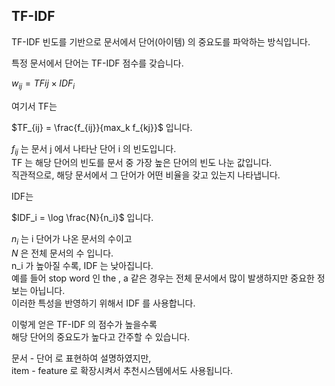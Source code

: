 ## TF-IDF

TF-IDF 빈도를 기반으로 문서에서 단어(아이템) 의 중요도를 파악하는 방식입니다.

특정 문서에서 단어는 TF-IDF 점수를 갖습니다.  

$w_{ij} = TF{ij}\times IDF_i$  

여기서 TF는

$TF_{ij} = \frac{f_{ij}}{max_k f_{kj}}$ 입니다.

$f_{ij}$ 는 문서 j 에서 나타난 단어 i 의 빈도입니다.  
TF 는 해당 단어의 빈도를 문서 중 가장 높은 단어의 빈도 나눈 값입니다.  
직관적으로, 해당 문서에서 그 단어가 어떤 비율을 갖고 있는지 나타냅니다. 

IDF는 

$IDF_i = \log \frac{N}{n_i}$ 입니다. 

$n_i$ 는 i 단어가 나온 문서의 수이고  
$N$ 은 전체 문서의 수 입니다.  
n_i 가 높아질 수록, IDF 는 낮아집니다.  
예를 들어 stop word 인 the , a 같은 경우는 전체 문서에서 많이 발생하지만 중요한 정보는 아닙니다.   
이러한 특성을 반영하기 위해서 IDF 를 사용합니다.  

이렇게 얻은 TF-IDF 의 점수가 높을수록  
해당 단어의 중요도가 높다고 간주할 수 있습니다. 

문서 - 단어 로 표현하여 설명하였지만,  
item - feature 로 확장시켜서 추천시스템에서도 사용됩니다. 